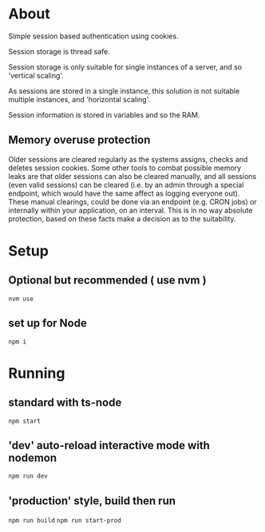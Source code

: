 # About

Simple session based authentication using cookies.

Session storage is thread safe.

Session storage is only suitable for single instances of a server, and so 'vertical scaling'.

As sessions are stored in a single instance, this solution is not suitable multiple instances, and 'horizontal scaling'.

Session information is stored in variables and so the RAM.

## Memory overuse protection

Older sessions are cleared regularly as the systems assigns, checks and deletes session cookies. Some other tools to combat possible memory leaks are that older sessions can also be cleared manually, and all sessions (even valid sessions) can be cleared (i.e. by an admin through a special endpoint, which would have the same affect as logging everyone out). These manual clearings, could be done via an endpoint (e.g. CRON jobs) or internally within your application, on an interval. This is in no way absolute protection, based on these facts make a decision as to the suitability.

# Setup

## Optional but recommended ( use nvm )

`nvm use`

## set up for Node

`npm i`

# Running

## standard with ts-node

`npm start`

## 'dev' auto-reload interactive mode with nodemon

`npm run dev`

## 'production' style, build then run

`npm run build`
`npm run start-prod`